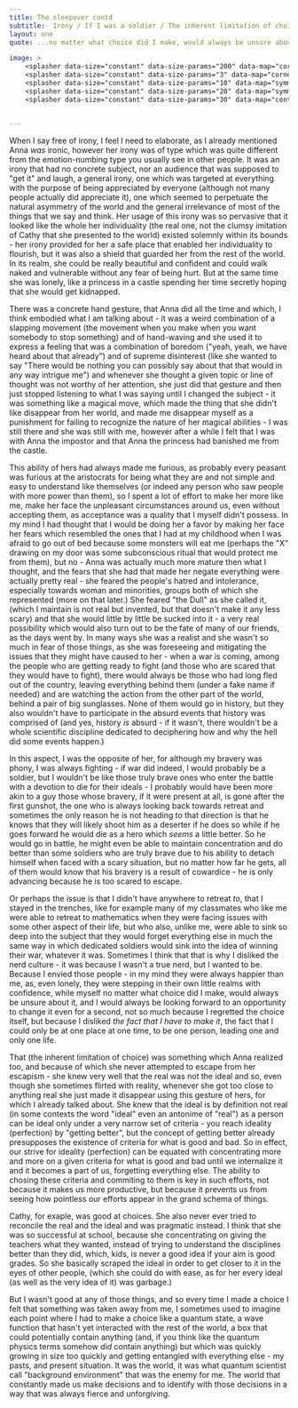 ```yaml
---
title: The sleepover contd
subtitle:  Irony / If I was a soldier / The inherent limitation of choice
layout: one
quote: ...no matter what choice did I make, would always be unsure about it, and I would always be looking forward to an opportunity to change it even for a second, not so much because I regretted the choice itself, but because I disliked *the fact that I have to make it*, the fact that I could only be at one place at one time, to be one person, leading one and only one life.

image: >
    <splasher data-size="constant" data-size-params="200" data-map="cornerProximity" data-params="0.1"></splasher>
    <splasher data-size="constant" data-size-params="3" data-map="cornerProximity" data-params="0.1"></splasher>
    <splasher data-size="constant" data-size-params="10" data-map="symmetry" data-params="5000"></splasher>
    <splasher data-size="constant" data-size-params="20" data-map="symmetry" data-params="7000"></splasher>
    <splasher data-size="constant" data-size-params="30" data-map="centerProximity" data-params="10"></splasher>


---
```






When I say free of irony, I feel I need to elaborate, as I already mentioned Anna *was* ironic, however her irony was of type which was quite different from the emotion-numbing type you usually see in other people. It was an irony that had no concrete subject, nor an audience that was supposed to "get it" and laugh, a general irony, one which was targeted at everything with the purpose of being appreciated by everyone (although not many people actually did appreciate it), one which seemed to perpetuate the natural asymmetry of the world and the general irrelevance of most of the things that we say and think. Her usage of this irony was so pervasive that it looked like the whole her individuality (the real one, not the clumsy imitation of Cathy that she presented to the world) existed solemnly within its bounds - her irony provided for her a safe place that enabled her individuality to flourish, but it was also a shield that guarded her from the rest of the world. In its realm, she could be really beautiful and confident and could walk naked and vulnerable without any fear of being hurt. But at the same time she was lonely, like a princess in a castle spending her time secretly hoping that she would get kidnapped.

There was a concrete hand gesture, that Anna did all the time and which, I think embodied what I am talking about - it was a weird combination of a slapping movement (the movement when you make when you want somebody to stop something) and of hand-waving and she used it to express a feeling that was a combination of boredom ("yeah, yeah, we have heard about that already") and of supreme disinterest (like she wanted to say "There would be nothing you can possibly say about that that would in any way intrigue me") and whenever she thought a given topic or line of thought was not worthy of her attention, she just did that gesture and then just stopped listening to what I was saying until I changed the subject - it was something like a magical move, which made the thing that she didn't like disappear from her world, and made me disappear myself as a punishment for failing to recognize the nature of her magical abilities - I was still there and she was still with me, however after a while I felt that I was with Anna the impostor and that Anna the princess had banished me from the castle.

This ability of hers had always made me furious, as probably every peasant was furious at the aristocrats for being what they are and not simple and easy to understand like themselves (or indeed any person who saw people with more power than them), so I spent a lot of effort to make her more like me, make her face the unpleasant circumstances around us, even without accepting them, as acceptance was a quality that I myself didn't possess. In my mind I had thought that I would be doing her a favor by making her face her fears which resembled the ones that I had at my childhood when I was afraid to go out of bed because some monsters will eat me (perhaps the "X" drawing on my door was some subconscious ritual that would protect me from them), but no - Anna was actually much more mature then what I thought, and the fears that she had that made her negate everything were actually pretty real - she feared the people's hatred and intolerance, especially towards woman and minorities, groups both of which she represented (more on that later.) She feared "the Dull" as she called it, (which I maintain is not real but invented, but that doesn't make it any less scary) and that she would little by little be sucked into it - a very real possibility which would also turn out to be the fate of many of our friends, as the days went by. In many ways she was a realist and she wasn't so much in fear of those things, as she was foreseeing and mitigating the issues that they might have caused to her - when a war is coming, among the people who are getting ready to fight (and those who are scared that they would have to fight), there would always be those who had long fled out of the country, leaving everything behind them (under a fake name if needed) and are watching the action from the other part of the world, behind a pair of big sunglasses. None of them would go in history, but they also wouldn't have to participate in the absurd events that history was comprised of (and yes, history *is* absurd - if it wasn't, there wouldn't be a whole scientific discipline dedicated to deciphering how and why the hell did some events happen.)

In this aspect, I was the opposite of her, for although my bravery was phony, I was always fighting - if war did indeed, I would probably be a soldier, but I wouldn't be like those truly brave ones who enter the battle with a devotion to die for their ideals - I probably would have been more akin to a guy those whose bravery, if it were present at all, is gone after the first gunshot, the one who is always looking back towards retreat and sometimes the only reason he is not heading to that direction is that he knows that they will likely shoot him as a deserter if he does so while if he goes forward he would die as a hero which *seems* a little better. So he would go in battle, he might even be able to maintain concentration and do better than some soldiers who are truly brave due to his ability to detach himself when faced with a scary situation, but no matter how far he gets, all of them would know that his bravery is a result of cowardice - he is only advancing because he is too scared to escape.

Or perhaps the issue is that I didn't have anywhere to retreat *to*, that I stayed in the trenches, like for example many of my classmates who like me were able to retreat to mathematics when they were facing issues with some other aspect of their life, but who also, unlike me, were able to sink so deep into the subject that they would forget everything else in much the same way in which dedicated soldiers would sink into the idea of winning their war, whatever it was. Sometimes I think that that is why I disliked the nerd culture - it was because I wasn't a true nerd, but I wanted to be. Because I envied those people - in my mind they were always happier than me, as, even lonely, they were stepping in their own little realms with confidence, while myself no matter what choice did I make, would always be unsure about it, and I would always be looking forward to an opportunity to change it even for a second, not so much because I regretted the choice itself, but because I disliked *the fact that I have to make it*, the fact that I could only be at one place at one time, to be one person, leading one and only one life.

That (the inherent limitation of choice) was something which Anna realized too, and because of which she never attempted to escape from her escapism - she knew very well that the real was not the ideal and so, even though she sometimes flirted with reality, whenever she got too close to anything real she just made it disappear using this gesture of hers, for which I already talked about. She knew that the ideal is by definition not real (in some contexts the word "ideal" even an antonime of "real") as a person can be ideal only under a very narrow set of criteria - you reach ideality (perfection) by "getting better", but the concept of getting better already presupposes the existence of criteria for what is good and bad. So in effect, our strive for ideality (perfection) can be equated with concentrating more and more on a given criteria for what is good and bad until we internalize it and it becomes a part of us, forgetting everything else. The ability to chosing these criteria and commiting to them is key in such efforts, not because it makes us more productive, but because it prevents us from seeing how pointless our efforts appear in the grand schema of things. 

Cathy, for exaple, was good at choices. She also never ever tried to reconcile the real and the ideal and was pragmatic instead. I think that she was so successful at school, because she concentrating on giving the teachers what they wanted, instead of trying to understand the disciplines better than they did, which, kids, is never a good idea if your aim is good grades. So she basically scraped the ideal in order to get closer to it in the eyes of other people, (which she could do with ease, as for her every ideal (as well as the very idea of it) was garbage.) 

But I wasn't good at any of those things, and so every time I made a choice I felt that something was taken away from me, I sometimes used to imagine each point where I had to make a choice like a quantum state, a wave function that hasn't yet interacted with the rest of the world, a box that could potentially contain anything (and, if you think like the quantum physics terms somehow *did* contain anything) but which was quickly growing in size too quickly and getting entangled with everything else - my pasts, and present situation. It was the world, it was what quantum scientist call "background environment" that was the enemy for me. The world that constantly made us make decisions and to identify with those decisions in a way that was always fierce and unforgiving. 

